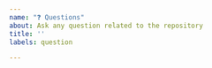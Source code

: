 ```yaml
---
name: "❓ Questions"
about: Ask any question related to the repository
title: ''
labels: question

---
```


<!-- ⚠️⚠️ Do Not Delete These Comments. ⚠️⚠️ -->
<!-- Read our Code of Conduct: https://github.com/Open-Source-Community-VIT-AP/OpenSource101/blob/main/.github/CODE_OF_CONDUCT.md -->
<!-- Please search existing issues to avoid creating duplicates. -->
<!--- Provide a general summary of your question in the Title above -->

<!-- Ask any question related to the repository. -->



<!-- Before submitting, click on the preview tab to check your work so far-->
